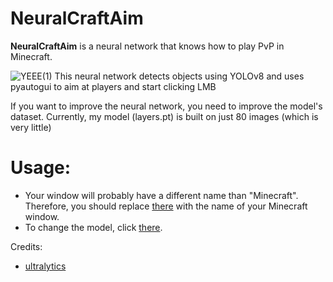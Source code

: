 # NeuralCraftAim

**NeuralCraftAim** is a neural network that knows how to play PvP in Minecraft.


![YEEE(1)](https://user-images.githubusercontent.com/112849918/231447464-296e6b45-82d8-429e-8d84-913d5d7e0713.gif)
This neural network detects objects using YOLOv8 and uses pyautogui to aim at players and start clicking LMB

If you want to improve the neural network, you need to improve the model's dataset. Currently, my model (layers.pt) is built on just 80 images (which is very little)


# Usage:
*  Your window will probably have a different name than "Minecraft". Therefore, you should replace  [there](https://github.com/shidktbw/NeuralCraftAim/blob/main/main.py#L8) with the name of your Minecraft window.
*  To change the model, click [there](https://github.com/shidktbw/NeuralCraftAim/blob/main/main.py#L8).


Credits:
 *   [ultralytics](https://github.com/ultralytics/ultralytics)

